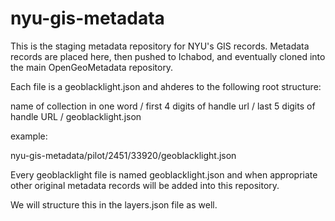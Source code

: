 # nyu-gis-metadata

This is the staging metadata repository for NYU's GIS records. Metadata records are placed here, then pushed to Ichabod, and eventually cloned into the main OpenGeoMetadata repository.

Each file is a geoblacklight.json and ahderes to the following root structure:

name of collection in one word / first 4 digits of handle url / last 5 digits of handle URL / geoblacklight.json

example:

nyu-gis-metadata/pilot/2451/33920/geoblacklight.json

Every geoblacklight file is named geoblacklight.json and when appropriate other original metadata records will be added into this repository.

We will structure this in the layers.json file as well.

